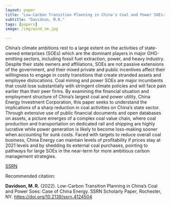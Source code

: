 ```yaml
---
layout: paper
title: "Low-Carbon Transition Planning in China's Coal and Power SOEs: Case of China Energy"
subtitle: "Davidson, M.R."
tags: [papers]
image: /img/wind_sm.jpg

---
```


China’s climate ambitions rest to a large extent on the activities of state-owned enterprises (SOEs) which are the dominant players in major GHG-emitting sectors, including fossil fuel extraction, power, and heavy industry. Despite their state owners and affiliations, SOEs are not passive extensions of the government, and their mixed private and public incentives affect their willingness to engage in costly transitions that create stranded assets and employee dislocations. Coal mining and power SOEs are major incumbents that could lose substantially with stringent climate policies and will face pain earlier than their peer firms. By examining the financial situation and employment structure of China’s largest coal and power utility, China Energy Investment Corporation, this paper seeks to understand the implications of a sharp reduction in coal activities on China’s state sector. Through extensive use of public financial documents and open databases on assets, a picture emerges of a complex coal value chain, where coal production and transportation on dedicated rail and shipping are highly lucrative while power generation is likely to become loss-making sooner when accounting for sunk costs. Faced with targets to reduce overall coal business, China Energy can maintain levels of profitability if prices stay at 2021 levels and by shedding its external coal purchases, pointing to pathways for large SOEs in the near-term for more ambitious carbon management strategies.

[SSRN](https://papers.ssrn.com/sol3/papers.cfm?abstract_id=4124504)

Recommended citation:

**Davidson, M. R.** (2022). Low-Carbon Transition Planning in China’s Coal and Power Soes: Case of China Energy. SSRN Scholarly Paper, Rochester, NY. https://doi.org/10.2139/ssrn.4124504








